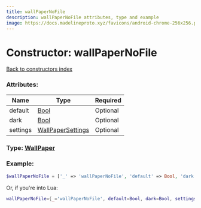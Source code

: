 ```yaml
---
title: wallPaperNoFile
description: wallPaperNoFile attributes, type and example
image: https://docs.madelineproto.xyz/favicons/android-chrome-256x256.png
---
```

# Constructor: wallPaperNoFile  
[Back to constructors index](index.md)



### Attributes:

| Name     |    Type       | Required |
|----------|---------------|----------|
|default|[Bool](../types/Bool.md) | Optional|
|dark|[Bool](../types/Bool.md) | Optional|
|settings|[WallPaperSettings](../types/WallPaperSettings.md) | Optional|



### Type: [WallPaper](../types/WallPaper.md)


### Example:

```php
$wallPaperNoFile = ['_' => 'wallPaperNoFile', 'default' => Bool, 'dark' => Bool, 'settings' => WallPaperSettings];
```  


Or, if you're into Lua:

```lua
wallPaperNoFile={_='wallPaperNoFile', default=Bool, dark=Bool, settings=WallPaperSettings}

```


